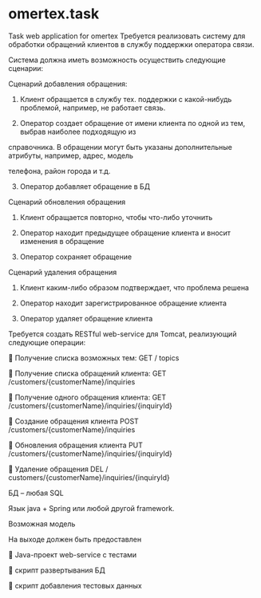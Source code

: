 # omertex.task
Task web application for omertex
Требуется реализовать систему для обработки обращений клиентов в службу поддержки оператора связи.

Система должна иметь возможность осуществить следующие сценарии:

Сценарий добавления обращения:

1. Клиент обращается в службу тех. поддержки с какой-нибудь проблемой, например, не работает связь.

2. Оператор создает обращение от имени клиента по одной из тем, выбрав наиболее подходящую из 

справочника. В обращении могут быть указаны дополнительные атрибуты, например, адрес, модель 

телефона, район города и т.д.

3. Оператор добавляет обращение в БД

Сценарий обновления обращения

1. Клиент обращается повторно, чтобы что-либо уточнить 

2. Оператор находит предыдущее обращение клиента и вносит изменения в обращение

3. Оператор сохраняет обращение

Сценарий удаления обращения

1. Клиент каким-либо образом подтверждает, что проблема решена

2. Оператор находит зарегистрированное обращение клиента

3. Оператор удаляет обращение клиента

Требуется создать RESTful web-service для Tomcat, реализующий следующие операции:

 Получение списка возможных тем: GET / topics

 Получение списка обращений клиента: GET /customers/{customerName}/inquiries

 Получение одного обращения клиента: GET /customers/{customerName}/inquiries/{inquiryId}

 Создание обращения клиента POST /customers/{customerName}/inquiries

 Обновления обращения клиента PUT /customers/{customerName}/inquiries/{inquiryId}

 Удаление обращения DEL / customers/{customerName}/inquiries/{inquiryId}

БД – любая SQL

Язык java + Spring или любой другой framework.

Возможная модель

На выходе должен быть предоставлен 

 Java-проект web-service с тестами

 скрипт развертывания БД 

 скрипт добавления тестовых данных
